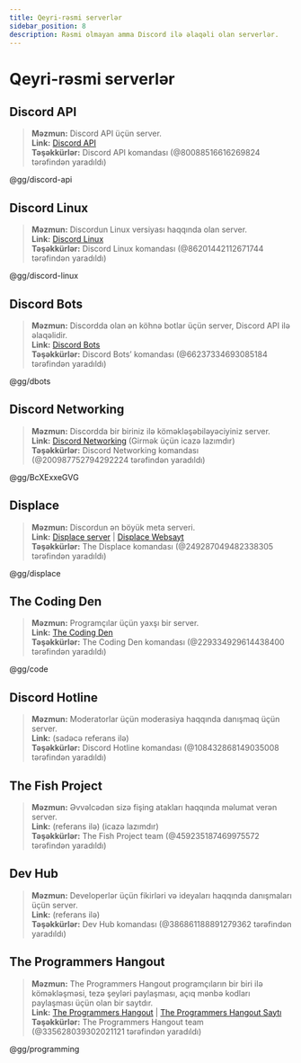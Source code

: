 ```yaml
---
title: Qeyri-rəsmi serverlər
sidebar_position: 8
description: Rəsmi olmayan amma Discord ilə əlaqəli olan serverlər.
---
```


# Qeyri-rəsmi serverlər

## **Discord API**
> __Məzmun:__ Discord API üçün server.   <br/>
__Link:__ [Discord API](https://discord.gg/discord-api)   <br/>
__Təşəkkürlər:__ Discord API komandası (@80088516616269824 tərəfindən yaradıldı)

@gg/discord-api

## **Discord Linux**
> __Məzmun:__ Discordun Linux versiyası haqqında olan server.   <br/>
__Link:__ [Discord Linux](https://discord.gg/discord-linux)   <br/>
__Təşəkkürlər:__ Discord Linux komandası (@86201442112671744 tərəfindən yaradıldı)

@gg/discord-linux

## **Discord Bots**
> __Məzmun:__ Discordda olan ən köhnə botlar üçün server, Discord API ilə əlaqəlidir.   <br/>
__Link:__ [Discord Bots](https://discord.gg/dbots)   <br/>
__Təşəkkürlər:__ Discord Bots’ komandası (@66237334693085184 tərəfindən yaradıldı)

@gg/dbots

## **Discord Networking**
> __Məzmun:__ Discordda bir biriniz ilə köməkləşəbiləyəciyiniz server.   <br/>
__Link:__ [Discord Networking](https://discord.gg/BcXExxeGVG) (Girmək üçün icazə lazımdır)   <br/>
__Təşəkkürlər:__ Discord Networking komandası (@200987752794292224 tərəfindən yaradıldı)

@gg/BcXExxeGVG


## **Displace** 
> __Məzmun:__ Discordun ən böyük meta serveri.   <br/>
__Link:__ [Displace server](https://discord.gg/displace) | [Displace Websayt](https://dat.place/)   <br/>
__Təşəkkürlər:__ The Displace komandası (@249287049482338305 tərəfindən yaradıldı)

@gg/displace

## **The Coding Den**
> __Məzmun:__  Programçılar üçün yaxşı bir server.   <br/>
__Link:__ [The Coding Den](https://discord.gg/code)   <br/>
__Təşəkkürlər:__ The Coding Den komandası (@229334929614438400 tərəfindən yaradıldı)

@gg/code

## **Discord Hotline**
> __Məzmun:__ Moderatorlar üçün moderasiya haqqında danışmaq üçün server.   <br/>
__Link:__ (sadəcə referans ilə)   <br/>
__Təşəkkürlər:__ Discord Hotline komandası (@108432868149035008 tərəfindən yaradıldı)

## **The Fish Project**
> __Məzmun:__ Əvvəlcədən sizə fişing atakları haqqında məlumat verən server.   <br/>
__Link:__ (referans ilə) (icazə lazımdır)   <br/>
__Təşəkkürlər:__ The Fish Project team (@459235187469975572 tərəfindən yaradıldı)

## **Dev Hub**
> __Məzmun:__ Developerlər üçün fikirləri və ideyaları haqqında danışmaları üçün server.   <br/>
__Link:__ (referans ilə)   <br/>
__Təşəkkürlər:__ Dev Hub komandası (@386861188891279362 tərəfindən yaradıldı)

## **The Programmers Hangout** 
> __Məzmun:__ The Programmers Hangout programçıların bir biri ilə köməkləşməsi, tezə şeyləri paylaşması, açıq mənbə kodları paylaşması üçün olan bir saytdır.  <br/>
__Link:__ [The Programmers Hangout](https://discord.gg/programming) | [The Programmers Hangout Saytı](https://theprogrammershangout.com/)   <br/>
__Təşəkkürlər:__ The Programmers Hangout team (@335628039302021121 tərəfindən yaradıldı)

@gg/programming
